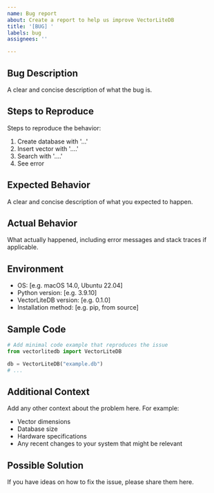 ```yaml
---
name: Bug report
about: Create a report to help us improve VectorLiteDB
title: '[BUG] '
labels: bug
assignees: ''

---
```


## Bug Description
A clear and concise description of what the bug is.

## Steps to Reproduce
Steps to reproduce the behavior:
1. Create database with '...'
2. Insert vector with '....'
3. Search with '....'
4. See error

## Expected Behavior
A clear and concise description of what you expected to happen.

## Actual Behavior
What actually happened, including error messages and stack traces if applicable.

## Environment
 - OS: [e.g. macOS 14.0, Ubuntu 22.04]
 - Python version: [e.g. 3.9.10]
 - VectorLiteDB version: [e.g. 0.1.0]
 - Installation method: [e.g. pip, from source]

## Sample Code
```python
# Add minimal code example that reproduces the issue
from vectorlitedb import VectorLiteDB

db = VectorLiteDB("example.db")
# ...
```

## Additional Context
Add any other context about the problem here. For example:
- Vector dimensions
- Database size
- Hardware specifications
- Any recent changes to your system that might be relevant

## Possible Solution
If you have ideas on how to fix the issue, please share them here.